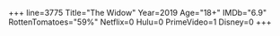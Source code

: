 +++
line=3775
Title="The Widow"
Year=2019
Age="18+"
IMDb="6.9"
RottenTomatoes="59%"
Netflix=0
Hulu=0
PrimeVideo=1
Disney=0
+++


